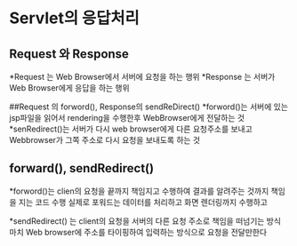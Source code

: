 # Servlet의 응답처리


## Request 와 Response
*Request 는 Web Browser에서 서버에 요청을 하는 행위
*Response 는 서버가 Web Browser에게 응답을 하는 행위

##Request 의 forword(), Response의 sendReDirect()
*forword()는 서버에 있는 jsp파일을 읽어서 rendering을 수행한후 WebBrowser에게 전달하는 것
*senRedirect()는 서버가 다시 web browser에게 다른 요청주소를 보내고 Webbrowser가 그쪽 주소로 다시 요청을 보내도록 하는 것

## forward(), sendRedirect()
*forword()는 clien의 요청을 끝까지 책임지고 수행하여 결과를 알려주는 것까지 책임을 지는 코드 수행
	실제로 포워드는 데이터를 처리하고 화면 렌더링까지 수행하고

*sendRedirect() 는 client의 요청을 서버의 다른 요청 주소로 책임을 떠넘기는 방식
	마치 Web browser에 주소를 타이핑하여 입력하는 방식으로 요청을 전달만한다